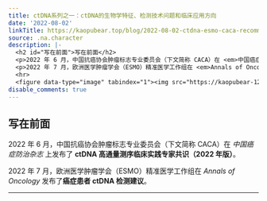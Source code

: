 ```yaml
---
title: ctDNA系列之一：ctDNA的生物学特征、检测技术问题和临床应用方向
date: '2022-08-02'
linkTitle: https://kaopubear.top/blog/2022-08-02-ctdna-esmo-caca-recommendation/
source: .na.character
description: |-
  <h2 id="写在前面">写在前面</h2>
  <p>2022 年 6 月，中国抗癌协会肿瘤标志专业委员会（下文简称 CACA）在 <em>中国癌症防治杂志</em> 上发布了 <strong>ctDNA 高通量测序临床实践专家共识（2022 年版）</strong>。</p>
  <p>2022 年 7 月，欧洲医学肿瘤学会（ESMO）精准医学工作组在 <em>Annals of Oncology</em> 发布了<strong>癌症患者 ctDNA 检测建议</strong>。</p>
  <hr>
  <figure data-type="image" tabindex="1"><img src="https://kaopubear-1254299507.file.myqcloud.com/picgo/202207122214241.png" alt="" ...
disable_comments: true
---
```

<h2 id="写在前面">写在前面</h2>
<p>2022 年 6 月，中国抗癌协会肿瘤标志专业委员会（下文简称 CACA）在 <em>中国癌症防治杂志</em> 上发布了 <strong>ctDNA 高通量测序临床实践专家共识（2022 年版）</strong>。</p>
<p>2022 年 7 月，欧洲医学肿瘤学会（ESMO）精准医学工作组在 <em>Annals of Oncology</em> 发布了<strong>癌症患者 ctDNA 检测建议</strong>。</p>
<hr>
<figure data-type="image" tabindex="1"><img src="https://kaopubear-1254299507.file.myqcloud.com/picgo/202207122214241.png" alt="" ...